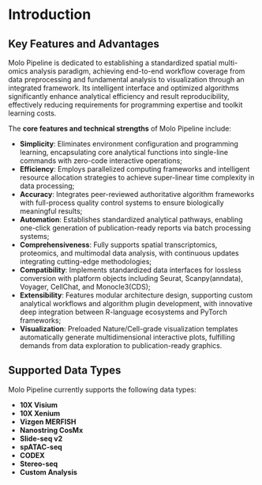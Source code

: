 # Introduction  

## Key Features and Advantages  

Molo Pipeline is dedicated to establishing a standardized spatial multi-omics analysis paradigm, achieving end-to-end workflow coverage from data preprocessing and fundamental analysis to visualization through an integrated framework. Its intelligent interface and optimized algorithms significantly enhance analytical efficiency and result reproducibility, effectively reducing requirements for programming expertise and toolkit learning costs.  

The **core features and technical strengths** of Molo Pipeline include:  

- **Simplicity**: Eliminates environment configuration and programming learning, encapsulating core analytical functions into single-line commands with zero-code interactive operations;  
- **Efficiency**: Employs parallelized computing frameworks and intelligent resource allocation strategies to achieve super-linear time complexity in data processing;  
- **Accuracy**: Integrates peer-reviewed authoritative algorithm frameworks with full-process quality control systems to ensure biologically meaningful results;  
- **Automation**: Establishes standardized analytical pathways, enabling one-click generation of publication-ready reports via batch processing systems;  
- **Comprehensiveness**: Fully supports spatial transcriptomics, proteomics, and multimodal data analysis, with continuous updates integrating cutting-edge methodologies;  
- **Compatibility**: Implements standardized data interfaces for lossless conversion with platform objects including Seurat, Scanpy(anndata), Voyager, CellChat, and Monocle3(CDS);  
- **Extensibility**: Features modular architecture design, supporting custom analytical workflows and algorithm plugin development, with innovative deep integration between R-language ecosystems and PyTorch frameworks;  
- **Visualization**: Preloaded Nature/Cell-grade visualization templates automatically generate multidimensional interactive plots, fulfilling demands from data exploration to publication-ready graphics.  

## Supported Data Types  

Molo Pipeline currently supports the following data types:  

- **10X Visium**  
- **10X Xenium**  
- **Vizgen MERFISH**  
- **Nanostring CosMx**  
- **Slide-seq v2**  
- **spATAC-seq**  
- **CODEX**  
- **Stereo-seq**  
- **Custom Analysis**
